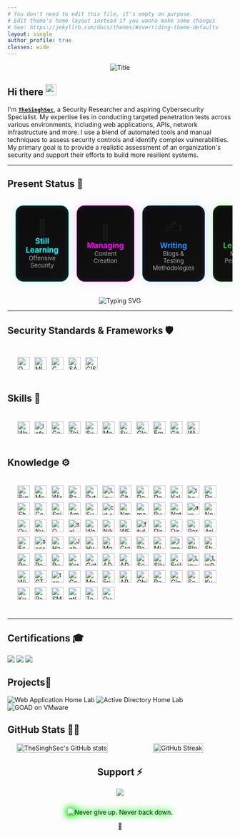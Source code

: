 ```yaml
---
# You don't need to edit this file, it's empty on purpose.
# Edit theme's home layout instead if you wanna make some changes
# See: https://jekyllrb.com/docs/themes/#overriding-theme-defaults
layout: single
author_profile: true
classes: wide
---
```



<div align="center">
  <img src="https://readme-typing-svg.herokuapp.com?font=Architects+Daughter&color=2F9F09&duration=2500&pause=1000&size=50&center=true&vCenter=true&height=60&width=600&lines=Hi!+I'm+TheSinghSec+%3C3;Welcome+to+my+profile!" alt="Title">
</div>


<h2 align="left">
  Hi there
  <img src="https://media.giphy.com/media/hvRJCLFzcasrR4ia7z/giphy.gif" width="25px"/>
</h2>

I'm **[`TheSinghSec`](https://www.linkedin.com/in/bikramjeetx/)**, a Security Researcher and aspiring Cybersecurity Specialist. My expertise lies in conducting targeted penetration tests across various environments, including web applications, APIs, network infrastructure and more. I use a blend of automated tools and manual techniques to assess security controls and identify complex vulnerabilities. My primary goal is to provide a realistic assessment of an organization's security and support their efforts to build more resilient systems.

---

<h2 align="left">Present Status 🧭</h2>

<table align="center" style="border-collapse: separate; border-spacing: 18px;">
  <tr>
    <!-- Card 1 -->
    <td align="center" width="230" style="
      background: linear-gradient(145deg, #0c0c0c, #111);
      border: 1px solid #00ffff55;
      border-radius: 18px;
      padding: 22px;
      box-shadow: 0 0 20px #00ffff33, inset 0 0 12px #00ffff22;
      transition: all 0.3s ease;
      transform: perspective(600px) rotateX(0deg) rotateY(0deg);
    " onmouseover="this.style.transform='scale(1.05)'; this.style.boxShadow='0 0 25px #00ffff88, inset 0 0 15px #00ffff55';" onmouseout="this.style.transform='scale(1)'; this.style.boxShadow='0 0 20px #00ffff33, inset 0 0 12px #00ffff22';">
      <div style="font-size: 34px;">🎯</div>
      <b style="font-size: 17px; color: #00ffff;">Still Learning</b><br>
      <sub style="color: #a9a9a9;">Offensive Security</sub>
    </td>
    <!-- Card 2 -->
    <td align="center" width="230" style="
      background: linear-gradient(145deg, #0c0c0c, #111);
      border: 1px solid #ff00ff55;
      border-radius: 18px;
      padding: 22px;
      box-shadow: 0 0 20px #ff00ff33, inset 0 0 12px #ff00ff22;
      transition: all 0.3s ease;
      transform: perspective(600px) rotateX(0deg) rotateY(0deg);
    " onmouseover="this.style.transform='scale(1.05)'; this.style.boxShadow='0 0 25px #ff00ff88, inset 0 0 15px #ff00ff55';" onmouseout="this.style.transform='scale(1)'; this.style.boxShadow='0 0 20px #ff00ff33, inset 0 0 12px #ff00ff22';">
      <div style="font-size: 34px;">🧠</div>
      <b style="font-size: 17px; color: #ff00ff;">Managing</b><br>
      <sub style="color: #a9a9a9;">Content Creation</sub>
    </td>
    <!-- Card 3 -->
    <td align="center" width="230" style="
      background: linear-gradient(145deg, #0c0c0c, #111);
      border: 1px solid #1e90ff55;
      border-radius: 18px;
      padding: 22px;
      box-shadow: 0 0 20px #1e90ff33, inset 0 0 12px #1e90ff22;
      transition: all 0.3s ease;
      transform: perspective(600px) rotateX(0deg) rotateY(0deg);
    " onmouseover="this.style.transform='scale(1.05)'; this.style.boxShadow='0 0 25px #1e90ff88, inset 0 0 15px #1e90ff55';" onmouseout="this.style.transform='scale(1)'; this.style.boxShadow='0 0 20px #1e90ff33, inset 0 0 12px #1e90ff22';">
      <div style="font-size: 34px;">✍️</div>
      <b style="font-size: 17px; color: #1e90ff;">Writing</b><br>
      <sub style="color: #a9a9a9;">Blogs & Testing Methodologies</sub>
    </td>
    <!-- Card 4 -->
    <td align="center" width="230" style="
      background: linear-gradient(145deg, #0c0c0c, #111);
      border: 1px solid #32cd3255;
      border-radius: 18px;
      padding: 22px;
      box-shadow: 0 0 20px #32cd3233, inset 0 0 12px #32cd3222;
      transition: all 0.3s ease;
      transform: perspective(600px) rotateX(0deg) rotateY(0deg);
    " onmouseover="this.style.transform='scale(1.05)'; this.style.boxShadow='0 0 25px #32cd3288, inset 0 0 15px #32cd3255';" onmouseout="this.style.transform='scale(1)'; this.style.boxShadow='0 0 20px #32cd3233, inset 0 0 12px #32cd3222';">
      <div style="font-size: 34px;">📱</div>
      <b style="font-size: 17px; color: #32cd32;">Learning</b><br>
      <sub style="color: #a9a9a9;">Mobile Pentesting</sub>
    </td>
  </tr>
</table>


<p align="center">
  <img src="https://readme-typing-svg.herokuapp.com?font=Fira+Code&duration=2500&pause=1000&color=00FFFF&center=true&vCenter=true&width=600&lines=Updating%3A+Journey+to+Cybersecurity+Specialist" alt="Typing SVG" />
</p>

---


<h2 id="security_standards" align=''> Security Standards & Frameworks 🛡️ </h2>

<div style="border: 2px solid transparent; border-radius: 10px; padding: 20px; margin-bottom: 20px;">
  <div align="left" style="display: flex; flex-wrap: wrap; justify-content: left; gap: 10px;">
    <!-- OWASP Testing Guide (OTG) -->
    <img class="badge" alt="OWASP Testing Guide (OTG)"
      src="https://img.shields.io/badge/OWASP%20Testing%20Guide%20(OTG)-0D1117?style=for-the-badge&labelColor=111827&logo=owasp&logoColor=FFFFFF" />
    <!-- MITRE ATT&CK -->
    <img class="badge" alt="MITRE ATT&CK"
      src="https://img.shields.io/badge/MITRE%20ATT%26CK-0D1117?style=for-the-badge&labelColor=111827&logo=virustotal&logoColor=FF4C4C" />
    <!-- CWE -->
    <img class="badge" alt="CWE"
      src="https://img.shields.io/badge/CWE-0D1117?style=for-the-badge&labelColor=111827&logo=codeberg&logoColor=FFD700" />
    <!-- SANS Top 25 -->
    <img class="badge" alt="SANS Top 25"
      src="https://img.shields.io/badge/SANS%20Top%2025-0D1117?style=for-the-badge&labelColor=111827&logo=readthedocs&logoColor=FFFFFF" />
    <!-- CIS Benchmarks -->
    <img class="badge" alt="CIS Benchmarks"
      src="https://img.shields.io/badge/CIS%20Benchmarks-0D1117?style=for-the-badge&labelColor=111827&logo=linuxfoundation&logoColor=00BFFF" />

  </div>
</div>

<style>
  .badge {
    display: block;
    height: 28px;
    filter: drop-shadow(0 0 1px rgba(255,255,255,0.15));
    transition: filter 0.18s ease, transform 0.18s ease;
  }
  .badge:hover {
    filter: drop-shadow(0 0 6px rgba(0,255,128,0.6));
    transform: translateY(-2px);
  }
</style>



## Skills 🧠

<div style="border:2px solid transparent;border-radius:10px;padding:20px;margin-bottom:20px;">
  <div align="left" style="display:flex;flex-wrap:wrap;justify-content:left;gap:10px;">
    <a><img class="badge" alt="Web Apps & APIs"
      src="https://img.shields.io/badge/Web%20Apps%20%26%20APIs-1A1F2B?style=for-the-badge&labelColor=111827&logo=googlechrome&logoColor=1E90FF"></a>
    <a><img class="badge" alt="Infrastructure"
      src="https://img.shields.io/badge/Infrastructure-1A1F2B?style=for-the-badge&labelColor=111827&logo=linux&logoColor=DA1F26"></a>
    <a><img class="badge" alt="Gen AI App Testing"
      src="https://img.shields.io/badge/Gen%20AI%20App%20Testing-1A1F2B?style=for-the-badge&labelColor=111827&logo=openai&logoColor=FF8C00"></a>
    <a><img class="badge" alt="Thick Client Apps"
      src="https://img.shields.io/badge/Thick%20Client%20Apps-1A1F2B?style=for-the-badge&labelColor=111827&logo=windows&logoColor=5C2D91"></a>
    <a><img class="badge" alt="System Build Reviews"
      src="https://img.shields.io/badge/System%20Build%20Reviews-1A1F2B?style=for-the-badge&labelColor=111827&logo=dell&logoColor=32CD32"></a>
    <a><img class="badge" alt="Mobile App Testing"
      src="https://img.shields.io/badge/Mobile%20App%20Testing-1A1F2B?style=for-the-badge&labelColor=111827&logo=android&logoColor=3DDC84"></a>
    <a><img class="badge" alt="System Breakout Testing"
      src="https://img.shields.io/badge/System%20Breakout%20Testing-1A1F2B?style=for-the-badge&labelColor=111827&logo=redhat&logoColor=DC143C"></a>
    <a><img class="badge" alt="Cloud Config Reviews"
      src="https://img.shields.io/badge/Cloud%20Config%20Reviews-1A1F2B?style=for-the-badge&labelColor=111827&logo=cloudflare&logoColor=00BFFF"></a>
    <a><img class="badge" alt="Email Phishing Testing"
      src="https://img.shields.io/badge/Email%20Phishing%20Testing-1A1F2B?style=for-the-badge&labelColor=111827&logo=maildotru&logoColor=FFD700"></a>
    <a><img class="badge" alt="GitHub"
      src="https://img.shields.io/badge/GitHub-1A1F2B?style=for-the-badge&labelColor=111827&logo=github&logoColor=FFFFFF"></a>
    <a><img class="badge" alt="WiFi"
      src="https://img.shields.io/badge/WiFi-1A1F2B?style=for-the-badge&labelColor=111827&logo=ubiquiti&logoColor=FFFFFF"></a>

  </div>
</div>

<style>
  .badge {
    display: block;
    height: 28px;
    filter: drop-shadow(0 0 1px rgba(255,255,255,0.15));
    transition: filter 0.2s ease;
  }
  .badge:hover {
    filter: drop-shadow(0 0 6px rgba(0,255,128,0.6));
  }
</style>




<h2 id="knowledge_skills" align=''> Knowledge ⚙️ </h2>

<div style="border: 2px solid transparent; border-radius: 10px; padding: 20px; margin-bottom: 20px;">
  <div align="left" style="display: flex; flex-wrap: wrap; justify-content: left; gap: 10px;">
    <!-- core stack -->
    <img class="badge" src="https://img.shields.io/badge/Burp%20Suite-0D1117?style=for-the-badge&labelColor=111827&logo=burp-suite&logoColor=FF6633" alt="Burp Suite" />
    <img class="badge" src="https://img.shields.io/badge/Metasploit-0D1117?style=for-the-badge&labelColor=111827&logo=metasploit&logoColor=00B7B7" alt="Metasploit" />
    <img class="badge" src="https://img.shields.io/badge/Wireshark-0D1117?style=for-the-badge&labelColor=111827&logo=wireshark&logoColor=1E90FF" alt="Wireshark" />
    <img class="badge" src="https://img.shields.io/badge/Bash-0D1117?style=for-the-badge&labelColor=111827&logo=gnubash&logoColor=4EAA25" alt="Bash" />
    <img class="badge" src="https://img.shields.io/badge/Python-0D1117?style=for-the-badge&labelColor=111827&logo=python&logoColor=3776AB" alt="Python" />
    <img class="badge" src="https://img.shields.io/badge/Linux-0D1117?style=for-the-badge&labelColor=111827&logo=linux&logoColor=FCC624" alt="Linux" />
    <img class="badge" src="https://img.shields.io/badge/Git-0D1117?style=for-the-badge&labelColor=111827&logo=git&logoColor=F05032" alt="Git" />
    <img class="badge" src="https://img.shields.io/badge/Debian-0D1117?style=for-the-badge&labelColor=111827&logo=debian&logoColor=D70A53" alt="Debian" />
    <img class="badge" src="https://img.shields.io/badge/Docker-0D1117?style=for-the-badge&labelColor=111827&logo=docker&logoColor=2496ED" alt="Docker" />
    <img class="badge" src="https://img.shields.io/badge/Kali%20Linux-0D1117?style=for-the-badge&labelColor=111827&logo=kalilinux&logoColor=557C94" alt="Kali Linux" />
    <!-- recon / osint etc (all inline, no categories) -->
    <img class="badge" src="https://img.shields.io/badge/theHarvester-0D1117?style=for-the-badge&labelColor=111827&logo=hackaday&logoColor=00FF00" alt="theHarvester" />
    <img class="badge" src="https://img.shields.io/badge/Recon--ng-0D1117?style=for-the-badge&labelColor=111827&logo=hackaday&logoColor=00FF00" alt="Recon-ng" />
    <img class="badge" src="https://img.shields.io/badge/Shodan-0D1117?style=for-the-badge&labelColor=111827&logo=shodan&logoColor=FF0000" alt="Shodan" />
    <img class="badge" src="https://img.shields.io/badge/Censys-0D1117?style=for-the-badge&labelColor=111827&logo=databricks&logoColor=FF8C00" alt="Censys" />
    <img class="badge" src="https://img.shields.io/badge/SpiderFoot-0D1117?style=for-the-badge&labelColor=111827&logo=opencollective&logoColor=00FFFF" alt="SpiderFoot" />
    <img class="badge" src="https://img.shields.io/badge/Amass-0D1117?style=for-the-badge&labelColor=111827&logo=codeberg&logoColor=00FF00" alt="Amass" />
    <img class="badge" src="https://img.shields.io/badge/Sublist3r-0D1117?style=for-the-badge&labelColor=111827&logo=brave&logoColor=orange" alt="Sublist3r" />
    <img class="badge" src="https://img.shields.io/badge/crt.sh-0D1117?style=for-the-badge&labelColor=111827&logo=letsencrypt&logoColor=FFD700" alt="crt.sh" />
    <img class="badge" src="https://img.shields.io/badge/Nmap-0D1117?style=for-the-badge&labelColor=111827&logo=wireshark&logoColor=00BFFF" alt="Nmap" />
    <img class="badge" src="https://img.shields.io/badge/masscan-0D1117?style=for-the-badge&labelColor=111827&logo=speedtest&logoColor=00BFFF" alt="masscan" />
    <img class="badge" src="https://img.shields.io/badge/RustScan-0D1117?style=for-the-badge&labelColor=111827&logo=rust&logoColor=orange" alt="RustScan" />
    <img class="badge" src="https://img.shields.io/badge/Netdiscover-0D1117?style=for-the-badge&labelColor=111827&logo=networkmanager&logoColor=32CD32" alt="Netdiscover" />
    <img class="badge" src="https://img.shields.io/badge/arp--scan-0D1117?style=for-the-badge&labelColor=111827&logo=opnsense&logoColor=00BFFF" alt="arp-scan" />
    <img class="badge" src="https://img.shields.io/badge/Nessus-0D1117?style=for-the-badge&labelColor=111827&logo=tenable&logoColor=00FFFF" alt="Nessus" />
    <img class="badge" src="https://img.shields.io/badge/Qualys-0D1117?style=for-the-badge&labelColor=111827&logo=qualys&logoColor=FF0000" alt="Qualys" />
    <img class="badge" src="https://img.shields.io/badge/Nuclei-0D1117?style=for-the-badge&labelColor=111827&logo=apache&logoColor=yellow" alt="Nuclei" />
    <img class="badge" src="https://img.shields.io/badge/OWASP%20ZAP-0D1117?style=for-the-badge&labelColor=111827&logo=owasp&logoColor=white" alt="OWASP ZAP" />
    <img class="badge" src="https://img.shields.io/badge/sqlmap-0D1117?style=for-the-badge&labelColor=111827&logo=sqlite&logoColor=yellow" alt="sqlmap" />
    <img class="badge" src="https://img.shields.io/badge/Wappalyzer-0D1117?style=for-the-badge&labelColor=111827&logo=wappalyzer&logoColor=8A2BE2" alt="Wappalyzer" />
    <img class="badge" src="https://img.shields.io/badge/Nikto-0D1117?style=for-the-badge&labelColor=111827&logo=redhat&logoColor=red" alt="Nikto" />
    <img class="badge" src="https://img.shields.io/badge/WFuzz-0D1117?style=for-the-badge&labelColor=111827&logo=mozilla&logoColor=orange" alt="WFuzz" />
    <img class="badge" src="https://img.shields.io/badge/ffuf-0D1117?style=for-the-badge&labelColor=111827&logo=firefoxbrowser&logoColor=orange" alt="ffuf" />
    <img class="badge" src="https://img.shields.io/badge/DirBuster-0D1117?style=for-the-badge&labelColor=111827&logo=bugcrowd&logoColor=FF4500" alt="DirBuster" />
    <img class="badge" src="https://img.shields.io/badge/Dirsearch-0D1117?style=for-the-badge&labelColor=111827&logo=bugcrowd&logoColor=FF4500" alt="Dirsearch" />
    <img class="badge" src="https://img.shields.io/badge/ParamSpider-0D1117?style=for-the-badge&labelColor=111827&logo=spider&logoColor=00FF00" alt="ParamSpider" />
    <img class="badge" src="https://img.shields.io/badge/Arjun-0D1117?style=for-the-badge&labelColor=111827&logo=python&logoColor=yellow" alt="Arjun" />
    <img class="badge" src="https://img.shields.io/badge/Exploit--DB-0D1117?style=for-the-badge&labelColor=111827&logo=bookstack&logoColor=FFA500" alt="Exploit-DB" />
    <img class="badge" src="https://img.shields.io/badge/searchsploit-0D1117?style=for-the-badge&labelColor=111827&logo=codeberg&logoColor=FFA500" alt="searchsploit" />
    <img class="badge" src="https://img.shields.io/badge/Hashcat-0D1117?style=for-the-badge&labelColor=111827&logo=hashnode&logoColor=white" alt="Hashcat" />
    <img class="badge" src="https://img.shields.io/badge/John%20the%20Ripper-0D1117?style=for-the-badge&labelColor=111827&logo=keybase&logoColor=FFD700" alt="John the Ripper" />
    <img class="badge" src="https://img.shields.io/badge/Hydra-0D1117?style=for-the-badge&labelColor=111827&logo=gnome&logoColor=00FF00" alt="Hydra" />
    <img class="badge" src="https://img.shields.io/badge/Medusa-0D1117?style=for-the-badge&labelColor=111827&logo=gnome&logoColor=FF69B4" alt="Medusa" />
    <img class="badge" src="https://img.shields.io/badge/CrackMapExec-0D1117?style=for-the-badge&labelColor=111827&logo=terminator&logoColor=FFA500" alt="CrackMapExec" />
    <img class="badge" src="https://img.shields.io/badge/Responder-0D1117?style=for-the-badge&labelColor=111827&logo=matrix&logoColor=32CD32" alt="Responder" />
    <img class="badge" src="https://img.shields.io/badge/Mimikatz-0D1117?style=for-the-badge&labelColor=111827&logo=windows&logoColor=00BFFF" alt="Mimikatz" />
    <img class="badge" src="https://img.shields.io/badge/Impacket-0D1117?style=for-the-badge&labelColor=111827&logo=windows&logoColor=00BFFF" alt="Impacket" />
    <img class="badge" src="https://img.shields.io/badge/BloodHound-0D1117?style=for-the-badge&labelColor=111827&logo=dog&logoColor=FF0000" alt="BloodHound" />
    <img class="badge" src="https://img.shields.io/badge/SharpHound-0D1117?style=for-the-badge&labelColor=111827&logo=dog&logoColor=FF0000" alt="SharpHound" />
    <img class="badge" src="https://img.shields.io/badge/PowerView-0D1117?style=for-the-badge&labelColor=111827&logo=powershell&logoColor=2CA5E0" alt="PowerView" />
    <img class="badge" src="https://img.shields.io/badge/PowerSploit-0D1117?style=for-the-badge&labelColor=111827&logo=powershell&logoColor=2CA5E0" alt="PowerSploit" />
    <img class="badge" src="https://img.shields.io/badge/Rubeus-0D1117?style=for-the-badge&labelColor=111827&logo=hackaday&logoColor=FFA500" alt="Rubeus" />
    <img class="badge" src="https://img.shields.io/badge/Kerberoast-0D1117?style=for-the-badge&labelColor=111827&logo=hackaday&logoColor=FFA500" alt="Kerberoast" />
    <img class="badge" src="https://img.shields.io/badge/GetUserSPNs-0D1117?style=for-the-badge&labelColor=111827&logo=hackaday&logoColor=FFA500" alt="GetUserSPNs" />
    <img class="badge" src="https://img.shields.io/badge/ADExplorer-0D1117?style=for-the-badge&labelColor=111827&logo=microsoft&logoColor=00BFFF" alt="ADExplorer" />
    <img class="badge" src="https://img.shields.io/badge/ADRecon-0D1117?style=for-the-badge&labelColor=111827&logo=microsoft&logoColor=00BFFF" alt="ADRecon" />
    <img class="badge" src="https://img.shields.io/badge/SecretsDump-0D1117?style=for-the-badge&labelColor=111827&logo=1password&logoColor=white" alt="SecretsDump" />
    <img class="badge" src="https://img.shields.io/badge/Sliver-0D1117?style=for-the-badge&labelColor=111827&logo=slack&logoColor=white" alt="Sliver" />
    <img class="badge" src="https://img.shields.io/badge/Evilginx2-0D1117?style=for-the-badge&labelColor=111827&logo=letsencrypt&logoColor=FFD700" alt="Evilginx2" />
    <img class="badge" src="https://img.shields.io/badge/Linux%20Exploit%20Suggester-0D1117?style=for-the-badge&labelColor=111827&logo=linux&logoColor=white" alt="Linux Exploit Suggester" />
    <img class="badge" src="https://img.shields.io/badge/LinPEAS-0D1117?style=for-the-badge&labelColor=111827&logo=linux&logoColor=white" alt="LinPEAS" />
    <img class="badge" src="https://img.shields.io/badge/WinPEAS-0D1117?style=for-the-badge&labelColor=111827&logo=windows&logoColor=00BFFF" alt="WinPEAS" />
    <img class="badge" src="https://img.shields.io/badge/GTFOBins-0D1117?style=for-the-badge&labelColor=111827&logo=gnometerminal&logoColor=FFA500" alt="GTFOBins" />
    <img class="badge" src="https://img.shields.io/badge/tcpdump-0D1117?style=for-the-badge&labelColor=111827&logo=wireshark&logoColor=00BFFF" alt="tcpdump" />
    <img class="badge" src="https://img.shields.io/badge/Gophish-0D1117?style=for-the-badge&labelColor=111827&logo=gmail&logoColor=EA4335" alt="Gophish" />
    <img class="badge" src="https://img.shields.io/badge/MobSF-0D1117?style=for-the-badge&labelColor=111827&logo=android&logoColor=3DDC84" alt="MobSF" />
    <img class="badge" src="https://img.shields.io/badge/Frida-0D1117?style=for-the-badge&labelColor=111827&logo=android&logoColor=00FF00" alt="Frida" />
    <img class="badge" src="https://img.shields.io/badge/APKTool-0D1117?style=for-the-badge&labelColor=111827&logo=android&logoColor=3DDC84" alt="APKTool" />
    <img class="badge" src="https://img.shields.io/badge/Objection-0D1117?style=for-the-badge&labelColor=111827&logo=android&logoColor=3DDC84" alt="Objection" />
    <img class="badge" src="https://img.shields.io/badge/Pacu-0D1117?style=for-the-badge&labelColor=111827&logo=amazonaws&logoColor=FF9900" alt="Pacu" />
    <img class="badge" src="https://img.shields.io/badge/CloudSploit-0D1117?style=for-the-badge&labelColor=111827&logo=cloudflare&logoColor=F38020" alt="CloudSploit" />
    <img class="badge" src="https://img.shields.io/badge/ScoutSuite-0D1117?style=for-the-badge&labelColor=111827&logo=googlecloud&logoColor=4285F4" alt="ScoutSuite" />
    <img class="badge" src="https://img.shields.io/badge/Kube--bench-0D1117?style=for-the-badge&labelColor=111827&logo=kubernetes&logoColor=326CE5" alt="Kube-bench" />
    <img class="badge" src="https://img.shields.io/badge/Kube--hunter-0D1117?style=for-the-badge&labelColor=111827&logo=kubernetes&logoColor=326CE5" alt="Kube-hunter" />
    <img class="badge" src="https://img.shields.io/badge/Radare2-0D1117?style=for-the-badge&labelColor=111827&logo=code&logoColor=00FFFF" alt="Radare2" />
    <img class="badge" src="https://img.shields.io/badge/SMBexec-0D1117?style=for-the-badge&labelColor=111827&logo=windows&logoColor=00BFFF" alt="SMBexec" />
    <img class="badge" src="https://img.shields.io/badge/ntlmrelayx-0D1117?style=for-the-badge&labelColor=111827&logo=windows&logoColor=00BFFF" alt="ntlmrelayx" />
    <img class="badge" src="https://img.shields.io/badge/Tenable-0D1117?style=for-the-badge&labelColor=111827&logo=tenable&logoColor=00FFFF" alt="Tenable" />
    <img class="badge" src="https://img.shields.io/badge/Qualys-0D1117?style=for-the-badge&labelColor=111827&logo=qualys&logoColor=FF0000" alt="Qualys (duplicate by request)" />
  </div>
</div>

<style>
  .badge {
    display: block;
    height: 28px;
    filter: drop-shadow(0 0 1px rgba(255,255,255,0.15));
    transition: filter 0.18s ease, transform 0.18s ease;
  }
  .badge:hover {
    filter: drop-shadow(0 0 6px rgba(0,255,128,0.6));
    transform: translateY(-2px);
  }
</style>



---



## Certifications 🎓
<div>
<img src="https://img.shields.io/badge/-OSCP-DA1F26?style=for-the-badge&logo=linux&logoColor=white" />
<img src="https://img.shields.io/badge/-PNPT-0A66C2?style=for-the-badge&logo=hackthebox&logoColor=white" />
<img src="https://img.shields.io/badge/-CASA-2E8B57?style=for-the-badge&logo=owasp&logoColor=white" />
</div>


## Projects🚀

![Web Application Home Lab](https://img.shields.io/badge/Web%20Application%20Home%20Lab-8B0000?style=for-the-badge&logo=googlechrome&logoColor=white)
![Active Directory Home Lab](https://img.shields.io/badge/Active%20Directory%20Home%20Lab-004B23?style=for-the-badge&logo=microsoft&logoColor=white)
![GOAD on VMware](https://img.shields.io/badge/GOAD%20on%20VMware-191970?style=for-the-badge&logo=vmware&logoColor=white)





<h2 id="github_stats">GitHub Stats 👨‍💻</h2>

<style>
  .gh-wrap {
    display: grid;
    grid-template-columns: 1fr 1fr;
    gap: 16px;
    align-items: stretch;
  }

  @media (max-width: 900px) {
    .gh-wrap {
      grid-template-columns: 1fr;
    }
  }

  /* Remove boxes */
  .gh-card, .gh-left-card {
    background: none;
    border: none;
    display: flex;
    flex-direction: column;
    justify-content: center;
    align-items: center;
    text-align: center;
    padding: 0;
  }

  /* Stats image */
  .gh-left-card a img {
    display: block;
    width: 100%;
    max-width: 480px;
    height: auto;
  }

  /* Streak image */
  .gh-card img {
    display: block;
    width: 100%;
    max-width: 480px;
    height: auto;
    margin: 0;
  }
</style>

<div class="gh-wrap">
  <!-- LEFT -->
  <div class="gh-left-card">
    <a href="https://github.com/thesinghsec/github-readme-stats">
      <img
        alt="TheSinghSec's GitHub stats"
        src="https://github-readme-stats.vercel.app/api?username=thesinghsec&theme=vision-friendly-dark&bg_color=00000000&hide_border=true&custom_title=TheSinghSec%27s%20GitHub%20Stats"
        loading="lazy">
    </a>
  </div>

  <!-- RIGHT -->
  <div class="gh-card">
    <a href="https://git.io/streak-stats">
      <img
        alt="GitHub Streak"
        src="https://streak-stats.demolab.com?user=thesinghsec&theme=burnt-neon&border_radius=5&fire=EBCA01&ring=FF5B5B&currStreakNum=66FF00&sideNums=66FF00&sideLabels=EBEBEB"
        loading="lazy">
    </a>
  </div>
</div>








  

<h2 id="donate" align="center"> Support ⚡️</h2>

  <p align="center"><a href="https://buymeacoffee.com/thesinghsec"><img  src="https://img.shields.io/badge/Buy%20Me%20a%20Coffee-ffdd00?style=for-the-badge&logo=buy-me-a-coffee&logoColor=black"/></a></p>








<!-- Hacker typing with crackling sparks -->
<div class="hack-typing-wrap">
  <!-- Typing line (SVG) -->
  <img
    class="hack-typing"
    src="https://readme-typing-svg.herokuapp.com?font=Fira+Code&size=30&duration=2500&pause=900&color=00FF00&center=true&vCenter=true&width=750&lines=%22Never+give+up.+Never+back+down.%22"
    alt="Never give up. Never back down.">
  <!-- Sparks canvas -->
  <canvas class="hack-sparks" aria-hidden="true"></canvas>
</div>

<style>
  .hack-typing-wrap{
    position:relative;
    display:flex;
    justify-content:center;
    align-items:center;
    margin:28px 0 8px;
    filter: drop-shadow(0 0 6px #00ff00);
  }
  .hack-typing{
    display:block;
    max-width:100%;
    height:auto;
    animation:flicker 2s infinite alternate;
  }
  /* Sparks canvas sits over the typing line */
  .hack-sparks{
    position:absolute;
    inset:0;          /* fill the wrapper */
    pointer-events:none;
  }

  /* Subtle glow flicker on the text */
  @keyframes flicker{
    0%{ filter: drop-shadow(0 0 6px #00ff00) brightness(1); }
    25%{ filter: drop-shadow(0 0 9px #00ff00) brightness(1.25); }
    50%{ filter: drop-shadow(0 0 7px #00ff00) brightness(0.9); }
    75%{ filter: drop-shadow(0 0 10px #00ff00) brightness(1.3); }
    100%{ filter: drop-shadow(0 0 6px #00ff00) brightness(1); }
  }

  /* Respect users who prefer reduced motion */
  @media (prefers-reduced-motion: reduce){
    .hack-typing{ animation:none }
  }
</style>

<script>
(function(){
  const wrap     = document.querySelector('.hack-typing-wrap');
  const canvas   = document.querySelector('.hack-sparks');
  const ctx      = canvas.getContext('2d', {alpha:true});
  let   W=0, H=0, particles=[], running=true;

  // Config – tweak these
  const CFG = {
    rate: 28,             // particles spawned per second
    gravity: 0.10,        // downward pull
    drift: 0.35,          // horizontal randomness
    life: [500, 1100],    // ms
    size: [1.2, 2.6],     // px
    colors: ['#aaff00','#ffff80','#ffffff'], // neon green → yellow → white
    burstEveryMs: 1600,   // add a small burst periodically
    burstCount: 30
  };

  const mediaReduce = matchMedia('(prefers-reduced-motion: reduce)');
  if (mediaReduce.matches) running = false;

  function resize(){
    const r = wrap.getBoundingClientRect();
    canvas.width  = W = Math.floor(r.width);
    canvas.height = H = Math.floor(r.height);
  }
  resize();
  addEventListener('resize', resize);
  new ResizeObserver(resize).observe(wrap);

  function rnd(min,max){ return min + Math.random()*(max-min); }
  function pick(arr){ return arr[(Math.random()*arr.length)|0]; }

  function spawn(n=1, burst=false){
    const yBase = H*0.55;               // around baseline of the text image
    for(let i=0;i<n;i++){
      const x = rnd(W*0.08, W*0.92);    // within text area
      const vy = burst ? rnd(-1.4,-0.2) : rnd(-0.3, -0.05);
      const p = {
        x, y: yBase + rnd(-6, 6),
        vx: rnd(-CFG.drift, CFG.drift),
        vy,
        life: rnd(CFG.life[0], CFG.life[1]),
        born: performance.now(),
        size: rnd(CFG.size[0], CFG.size[1]),
        color: pick(CFG.colors)
      };
      particles.push(p);
    }
  }

  // ambient spawn
  let lastSpawn = performance.now();
  // periodic crackling burst
  let lastBurst = performance.now();

  function tick(t){
    if(!running) return; // motion reduced

    // spawn rate control
    const dt = t - lastSpawn;
    const spawnCount = (dt/1000)*CFG.rate;
    if (spawnCount >= 1){
      spawn(spawnCount|0);
      lastSpawn = t;
    }

    // bursts
    if (t - lastBurst > CFG.burstEveryMs){
      spawn(CFG.burstCount, true);
      lastBurst = t;
    }

    // draw
    ctx.clearRect(0,0,W,H);
    ctx.globalCompositeOperation = 'lighter';
    const now = t;

    particles = particles.filter(p=>{
      const age = now - p.born;
      if (age > p.life) return false;

      // physics
      p.vy += CFG.gravity * 0.05;
      p.x  += p.vx;
      p.y  += p.vy;

      // fade + crackle alpha
      const fade = 1 - age/p.life;
      const crackle = 0.6 + Math.random()*0.4; // slight intensity jitter
      const alpha = Math.max(0, fade*crackle);

      // draw particle
      const g = ctx.createRadialGradient(p.x, p.y, 0, p.x, p.y, p.size*3);
      g.addColorStop(0, p.color + Math.floor(alpha*255).toString(16).padStart(2,'0')); // center
      g.addColorStop(1, 'transparent');

      ctx.fillStyle = g;
      ctx.beginPath();
      ctx.arc(p.x, p.y, p.size*3, 0, Math.PI*2);
      ctx.fill();

      // tiny core
      ctx.fillStyle = p.color;
      ctx.globalAlpha = alpha;
      ctx.fillRect(p.x-0.5, p.y-0.5, 1, 1);
      ctx.globalAlpha = 1;

      return true;
    });

    requestAnimationFrame(tick);
  }

  if (running) requestAnimationFrame(tick);
})();
</script>





<p align="center">
  <a>🌱</a>
</p>
